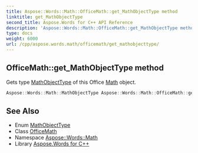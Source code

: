 ```yaml
---
title: Aspose::Words::Math::OfficeMath::get_MathObjectType method
linktitle: get_MathObjectType
second_title: Aspose.Words for C++ API Reference
description: 'Aspose::Words::Math::OfficeMath::get_MathObjectType method. Gets type MathObjectType of this Office Math object in C++.'
type: docs
weight: 6000
url: /cpp/aspose.words.math/officemath/get_mathobjecttype/
---
```

## OfficeMath::get_MathObjectType method


Gets type [MathObjectType](./) of this Office [Math](../../) object.

```cpp
Aspose::Words::Math::MathObjectType Aspose::Words::Math::OfficeMath::get_MathObjectType() const
```

## See Also

* Enum [MathObjectType](../../mathobjecttype/)
* Class [OfficeMath](../)
* Namespace [Aspose::Words::Math](../../)
* Library [Aspose.Words for C++](../../../)
